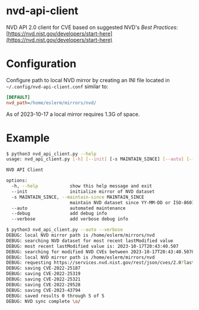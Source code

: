 # nvd-api-client

NVD API 2.0 client for CVE based on suggested NVD's *Best Practices*: [https://nvd.nist.gov/developers/start-here](https://nvd.nist.gov/developers/start-here)

# Configuration

Configure path to local NVD mirror by creating an INI file located in `~/.config/nvd-api-client.conf` similar to:

```ini
[DEFAULT]
nvd_path=/home/eslerm/mirrors/nvd/
```

As of 2023-10-17 a local mirror requires 1.3G of space.

# Example

```bash
$ python3 nvd_api_client.py --help
usage: nvd_api_client.py [-h] [--init] [-s MAINTAIN_SINCE] [--auto] [--debug] [--verbose]

NVD API Client

options:
  -h, --help            show this help message and exit
  --init                initialize mirror of NVD dataset
  -s MAINTAIN_SINCE, --maintain-since MAINTAIN_SINCE
                        maintain NVD dataset since YY-MM-DD or ISO-8601 datetime
  --auto                automated maintenance
  --debug               add debug info
  --verbose             add verbose debug info
```
```bash
$ python3 nvd_api_client.py --auto --verbose
DEBUG: local NVD mirror path is /home/eslerm/mirrors/nvd
DEBUG: searching NVD dataset for most recent lastModified value
DEBUG: most recent lastModified value is: 2023-10-17T20:43:40.507
DEBUG: searching for modified NVD CVEs between 2023-10-17T20:43:40.507000+00:00 and 2023-10-17T21:32:45.909885+00:00
DEBUG: local NVD mirror path is /home/eslerm/mirrors/nvd
DEBUG: requesting https://services.nvd.nist.gov/rest/json/cves/2.0?lastModStartDate=2023-10-17T20:43:40.507000%2B00:00&lastModEndDate=2023-10-17T21:32:45.909885%2B00:00&resultsPerPage=2000&startIndex=0
DEBUG: saving CVE-2022-25187
DEBUG: saving CVE-2022-25319
DEBUG: saving CVE-2022-25321
DEBUG: saving CVE-2022-29528
DEBUG: saving CVE-2023-43794
DEBUG: saved results 0 through 5 of 5
DEBUG: NVD sync complete \o/
```
